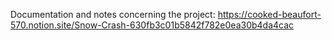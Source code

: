 Documentation and notes concerning the project: 
https://cooked-beaufort-570.notion.site/Snow-Crash-630fb3c01b5842f782e0ea30b4da4cac
